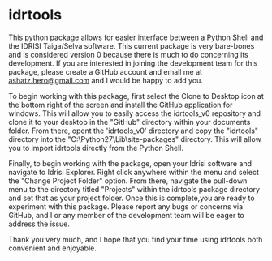 idrtools
========

This python package allows for easier interface between a Python Shell and the IDRISI Taiga/Selva software.
This current package is very bare-bones and is considered version 0 because there is much to do concerning its
development.  If you are interested in joining the development team for this package, please create a GitHub 
account and email me at ashatz.hero@gmail.com and I would be happy to add you.

To begin working with this package, first select the Clone to Desktop icon at the bottom right of the screen and
install the GitHub application for windows.  This will allow you to easily access the idrtools_v0 repository and 
clone it to your desktop in the "GitHub" directory within your documents folder.  From there, opent the 'idrtools_v0' 
directory and copy the "idrtools" directory into the "C:\Python27\Lib\site-packages" directory.  This will allow you
to import idrtools directly from the Python Shell.  

Finally, to begin working with the package, open your Idrisi software and navigate to Idrisi Explorer.  Right click anywhere
within the menu and select the "Change Project Folder" option.  From there, navigate the pull-down menu to the directory
titled "Projects" within the idrtools package directory and set that as your project folder.  Once this is complete,you are
ready to experiment with this package.  Please report any bugs or concerns via GitHub, and I or any member of the 
development team will be eager to address the issue.

Thank you very much, and I hope that you find your time using idrtools both convenient and enjoyable.


